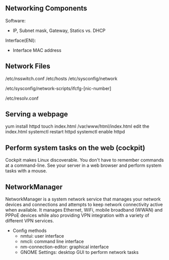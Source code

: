 ## Networking Components
Software:
- IP, Subnet mask, Gateway, Statics vs. DHCP

Interface(ENI):
- Interface MAC address

## Network Files
<!--  The Name Service Switch (NSS) configuration file configs how to obtain
name-service information in a range of categories, and in what
order.  Each category of information is identified by a database
name. ie. file, AD -->
/etc/nsswitch.conf 
/etc/hosts <!-- map a domain to an IP address-->
/etc/sysconfig/network 
<!-- ifcfg = interface config -->
<!-- static vs. DHCP file -->
/etc/sysconfig/network-scripts/ifcfg-[nic-number] <!-- ENI config ie. eth0, can define static ip here -->
<!-- config DNS resolver -->
/etc/resolv.conf 

## Serving a webpage
yum install httpd
touch index.html /var/www/html/index.html
edit the index.html
systemctl restart httpd
systemctl enable httpd

## Perform system tasks on the web (cockpit)
Cockpit makes Linux discoverable. You don't have to remember commands at a command-line. See your server in a web browser and perform system tasks with a mouse.

## NetworkManager
NetworkManager is a system network service that manages your network devices and connections and attempts to keep network connectivity active when available. It manages Ethernet, WiFi, mobile broadband (WWAN) and PPPoE devices while also providing VPN integration with a variety of different VPN services.

- Config methods
  - nmtui: user interface
  - nmcli: command line interface
  - nm-connection-editor: graphical interface
  - GNOME Settings: desktop GUI to perform network tasks